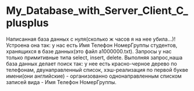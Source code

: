 # My_Database_with_Server_Client_C_plusplus

Написанная база данных с нуля(сколько ж часов я на нее убила...)! Устроена она так:  у нас есть Имя Телефон НомерГруппы студентов, хранящихся в базе данных(это файл a1000000.txt). Запросы у нас только примитивные типа select, insert, delete. Выполняя запрос,наша база данных делает поиск так: у нее есть красно-черное дерево по телефонам, двунаправленный список, хэш-реализация по первой букве имени(они английские) - организованно однонаправленным списком записей вида - Имя Телефон НомерГруппы.
